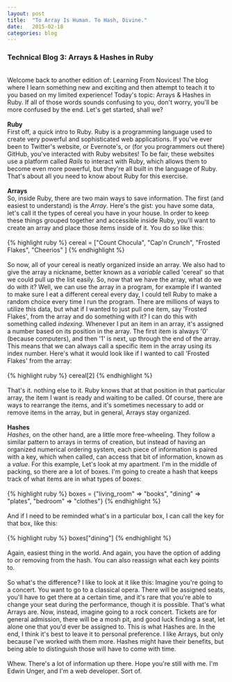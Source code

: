 ```yaml
---
layout: post
title:  "To Array Is Human. To Hash, Divine."
date:   2015-02-18
categories: blog
---
```


<h3>Technical Blog 3: Arrays & Hashes in Ruby</h3>
<br/>
Welcome back to another edition of: Learning From Novices! The blog where I learn something new and exciting and then attempt to teach it to you based on my limited experience! Today's topic: Arrays & Hashes in Ruby. If all of those words sounds confusing to you, don't worry, you'll be more confused by the end. Let's get started, shall we?
<br/>
<br/>
<strong>Ruby</strong><br>
First off, a quick intro to Ruby. Ruby is a programming language used to create very powerful and sophisticated web applications. If you've ever been to Twitter's website, or Evernote's, or (for you programmers out there) GitHub, you've interacted with Ruby websites! To be fair, these websites use a platform called <em>Rails</em> to interact with Ruby, which allows them to become even more powerful, but they're all built in the language of Ruby. That's about all you need to know about Ruby for this exercise.
<br/>
<br/>
<strong>Arrays</strong><br>
So, inside Ruby, there are two main ways to save information. The first (and easiest to understand) is the <em>Array</em>. Here's the gist: you have some data, let's call it the types of cereal you have in your house. In order to keep these things grouped together and accessible inside Ruby, you'll want to create an array and place those items inside of it. You do so like this:
<br/>
<br/>
{% highlight ruby %}
  cereal = ["Count Chocula", "Cap'n Crunch", "Frosted Flakes", "Cheerios" ]
{% endhighlight %}
<br/>
<br/>
So now, all of your cereal is neatly organized inside an array. We also had to give the array a nickname, better known as a <em>variable</em> called 'cereal' so that we could pull up the list easily. So, now that we have the array, what do we do with it? Well, we can use the array in a program, for example if I wanted to make sure I eat a different cereal every day, I could tell Ruby to make a random choice every time I run the program. There are millions of ways to utilize this data, but what if I wanted to just pull one item, say 'Frosted Flakes', from the array and do something with it? I can do this with something called <em>indexing</em>. Whenever I put an item in an array, it's assigned a number based on its position in the array. The first item is always '0' (because computers), and then '1' is next, up through the end of the array. This means that we can always call a specific item in the array using its index number. Here's what it would look like if I wanted to call 'Frosted Flakes' from the array:
<br/>
<br/>
{% highlight ruby %}
  cereal[2]
{% endhighlight %}
<br/>
<br/>
That's it. nothing else to it. Ruby knows that at that position in that particular array, the item I want is ready and waiting to be called. Of course, there are ways to rearrange the items, and it's sometimes necessary to add or remove items in the array, but in general, Arrays stay organized.
<br/>
<br/>
<strong>Hashes</strong><br>
<em>Hashes</em>, on the other hand, are a little more free-wheeling. They follow a similar pattern to arrays in terms of creation, but instead of having an organized numerical ordering system, each piece of information is paired with a key, which when called, can access that bit of information, known as a <em>value</em>. For this example, Let's look at my apartment. I'm in the middle of packing, so there are a lot of boxes. I'm going to create a hash that keeps track of what items are in what types of boxes:
<br/>
<br/>
{% highlight ruby %}
  boxes = {"living_room" => "books", "dining" => "plates", "bedroom" => "clothes"}
{% endhighlight %}
<br/>
<br/>
And if I need to be reminded what's in a particular box, I can call the key for that box, like this:
<br/>
<br/>
{% highlight ruby %}
  boxes["dining"]
{% endhighlight %}
<br/>
<br/>
Again, easiest thing in the world. And again, you have the option of adding to or removing from the hash. You can also reassign what each key points to.
<br/>
<br/>
So what's the difference? I like to look at it like this: Imagine you're going to a concert. You want to go to a classical opera. There will be assigned seats, you'll have to get there at a certain time, and it's rare that you're able to change your seat during the performance, though it is possible. That's what Arrays are. Now, instead, imagine going to a rock concert. Tickets are for general admission, there will be a mosh pit, and good luck finding a seat, let alone one that you'd ever be assigned to. This is what Hashes are. In the end, I think it's best to leave it to personal preference. I like Arrays, but only because I've worked with them more. Hashes might have their benefits, but being able to distinguish those will have to come with time.
<br/>
<br/>
Whew. There's a lot of information up there. Hope you're still with me. I'm Edwin Unger, and I'm a web developer. Sort of.
